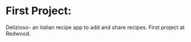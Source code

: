 # First Project:
Delizioso- an italian recipe app to add and share recipes. First project at Redwood. 
